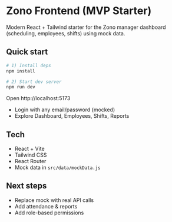 
# Zono Frontend (MVP Starter)

Modern React + Tailwind starter for the Zono manager dashboard (scheduling, employees, shifts) using mock data.

## Quick start

```bash
# 1) Install deps
npm install

# 2) Start dev server
npm run dev
```

Open http://localhost:5173

- Login with any email/password (mocked)
- Explore Dashboard, Employees, Shifts, Reports

## Tech
- React + Vite
- Tailwind CSS
- React Router
- Mock data in `src/data/mockData.js`

## Next steps
- Replace mock with real API calls
- Add attendance & reports
- Add role-based permissions
